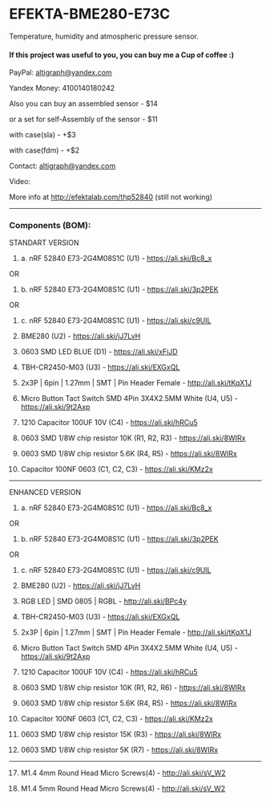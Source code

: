 # EFEKTA-BME280-E73C

Temperature, humidity and atmospheric pressure sensor.

#### If this project was useful to you, you can buy me a Cup of coffee :)

PayPal: altigraph@yandex.com

Yandex Money: 4100140180242

Also you can buy an assembled sensor - $14

or a set for self-Assembly of the sensor - $11

with case(sla) - +$3

with case(fdm) - +$2

Contact: altigraph@yandex.com

Video: 

More info at http://efektalab.com/thp52840 (still not working)


---


### Components (BOM):

STANDART VERSION

1. a. nRF 52840 E73-2G4M08S1C (U1) - https://ali.ski/Bc8_x

OR

1. b. nRF 52840 E73-2G4M08S1C (U1) - https://ali.ski/3p2PEK

OR

1. c. nRF 52840 E73-2G4M08S1C (U1) - https://ali.ski/c9UlL

2. BME280 (U2) - https://ali.ski/jJ7LvH

4. 0603 SMD LED BLUE (D1) - https://ali.ski/xFiJD

5. TBH-CR2450-M03 (U3) - https://ali.ski/EXGxQL

6. 2x3P | 6pin | 1.27mm | SMT | Pin Header Female - http://ali.ski/tKqX1J

7. Micro Button Tact Switch SMD 4Pin 3X4X2.5MM White (U4, U5) - https://ali.ski/9t2Axp

8. 1210 Capacitor 100UF 10V (C4) - https://ali.ski/hRCu5

9. 0603 SMD 1/8W chip resistor 10K (R1, R2, R3) - https://ali.ski/8WIRx

10. 0603 SMD 1/8W chip resistor 5.6K (R4, R5) - https://ali.ski/8WIRx

11. Capacitor 100NF 0603 (C1, C2, C3) - https://ali.ski/KMz2x

---

ENHANCED VERSION

1. a. nRF 52840 E73-2G4M08S1C (U1) - https://ali.ski/Bc8_x

OR

1. b. nRF 52840 E73-2G4M08S1C (U1) - https://ali.ski/3p2PEK

OR

1. c. nRF 52840 E73-2G4M08S1C (U1) - https://ali.ski/c9UlL

2. BME280 (U2) - https://ali.ski/jJ7LvH

4. RGB LED | SMD 0805 | RGBL - http://ali.ski/BPc4y

5. TBH-CR2450-M03 (U3) - https://ali.ski/EXGxQL

6. 2x3P | 6pin | 1.27mm | SMT | Pin Header Female - http://ali.ski/tKqX1J

7. Micro Button Tact Switch SMD 4Pin 3X4X2.5MM White (U4, U5) - https://ali.ski/9t2Axp

8. 1210 Capacitor 100UF 10V (C4) - https://ali.ski/hRCu5

9. 0603 SMD 1/8W chip resistor 10K (R1, R2, R6) - https://ali.ski/8WIRx

10. 0603 SMD 1/8W chip resistor 5.6K (R4, R5) - https://ali.ski/8WIRx

11. Capacitor 100NF 0603 (C1, C2, C3) - https://ali.ski/KMz2x

12. 0603 SMD 1/8W chip resistor 15K (R3) - https://ali.ski/8WIRx

13. 0603 SMD 1/8W chip resistor 5K (R7) - https://ali.ski/8WIRx

---

17. M1.4 4mm Round Head Micro Screws(4) - http://ali.ski/sV_W2

18. M1.4 5mm Round Head Micro Screws(4) - http://ali.ski/sV_W2
